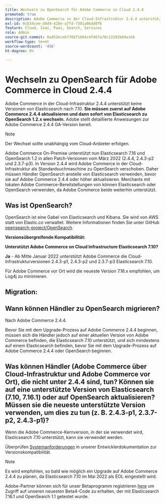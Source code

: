 ```yaml
---
title: Wechseln zu OpenSearch für Adobe Commerce in Cloud 2.4.4
promoted: true
description: Adobe Commerce in der Cloud-Infrastruktur 2.4.4 unterstützt keine Versionen von Elasticsearch nach 7.10. **Sie müssen zuerst auf Adobe Commerce 2.4.4 aktualisieren und dann sofort von Elasticsearch zu OpenSearch 1.2.x wechseln.** Adobe bietet detaillierte Anweisungen, die näher an der Adobe Commerce-Version 2.4.4 GA liegen.
exl-id: 0cb34cee-d4d9-428e-a7fd-7301a86dd8f6
feature: Cloud, Iaas, Paas, Search, Services
role: Admin
source-git-commit: 0ad52eceb776b71604c4f467a70c13191bb9a1eb
workflow-type: tm+mt
source-wordcount: '456'
ht-degree: 0%

---
```


# Wechseln zu OpenSearch für Adobe Commerce in Cloud 2.4.4

Adobe Commerce in der Cloud-Infrastruktur 2.4.4 unterstützt keine Versionen von Elasticsearch nach 7.10. **Sie müssen zuerst auf Adobe Commerce 2.4.4 aktualisieren und dann sofort von Elasticsearch zu OpenSearch 1.2.x wechseln.** Adobe stellt detaillierte Anweisungen zur Adobe Commerce 2.4.4 GA-Version bereit.

>[!NOTE]
>
>Der Wechsel sollte unabhängig vom Cloud-Anbieter erfolgen.

Adobe Commerce On-Premise unterstützt nun Elasticsearch 7.16 und OpenSearch 1.2 in allen Patch-Versionen vom März 2022 (2.4.4, 2.4.3-p2 und 2.3.7-p3). In Version 2.4.4 wird Adobe Commerce in der Cloud-Infrastruktur als Standardsuchmaschine zu OpenSearch verschoben. Daher müssen Händler OpenSearch anstelle von Elasticsearch verwenden, bevor sie auf Adobe Commerce 2.4.4 oder höher aktualisieren. Merchants mit lokalen Adobe Commerce-Bereitstellungen von können Elasticsearch oder OpenSearch verwenden, da Adobe Commerce beide weiterhin unterstützt.


## Was ist OpenSearch?

OpenSearch ist eine Gabel von Elasticsearch und Kibana. Sie wird von AWS statt von Elastic.co verwaltet. Weitere Informationen finden Sie unter GitHub [opensearch-project/OpenSearch](https://github.com/opensearch-project/OpenSearch).

**Versionsübergreifende Kompatibilität:**

**Unterstützt Adobe Commerce on Cloud Infrastructure Elasticsearch 7.10?**

**Ja** - Ab Mitte Januar 2022 unterstützt Adobe Commerce die Cloud-Infrastrukturversionen 2.4.3-p1, 2.4.3-p2 und 2.3.7-p3 Elasticsearch 7.10.

Für Adobe Commerce vor Ort wird die neueste Version 7.16.x empfohlen, um Log4j zu minimieren.

## Migration:

## Wann können Händler zu OpenSearch migrieren?

Nach Adobe Commerce 2.4.4.

Bevor Sie mit dem Upgrade-Prozess auf Adobe Commerce 2.4.4 beginnen, müssen sich die Händler jedoch auf einer aktuellen Version von Adobe Commerce befinden, die Elasticsearch 7.10 unterstützt, und sich mindestens auf einem Elasticsearch befinden, bevor Sie mit dem Upgrade-Prozess auf Adobe Commerce 2.4.4 oder OpenSearch beginnen.

## Was können Händler (Adobe Commerce über Cloud-Infrastruktur und Adobe Commerce vor Ort), die nicht unter 2.4.4 sind, tun? Können sie auf eine unterstützte Version von Elasticsearch (7.10, 7.16.1) oder auf OpenSearch aktualisieren? Müssen sie die neueste unterstützte Version verwenden, um dies zu tun (z. B. 2.4.3-p1, 2.3.7-p2, 2.4.3-p1)?

Wenn die Adobe Commerce-Kernversion, in der sie verwendet wird, Elasticsearch 7.10 unterstützt, kann sie verwendet werden.

Überprüfen [Systemanforderungen](https://experienceleague.adobe.com/docs/commerce-operations/installation-guide/system-requirements.html) in unserer Entwicklerdokumentation zur Versionskompatibilität.

>[!NOTE]
>
>Es wird empfohlen, so bald wie möglich ein Upgrade auf Adobe Commerce 2.4.4 zu planen, da Elasticsearch 7.10 im Mai 2022 als EOL eingestellt wird.

Adobe-Partner können sich für unser Betaprogramm registrieren [here](https://experienceleague.adobe.com/docs/commerce-operations/release/beta-program.html) um Zugriff auf unseren neuesten Beta4-Code zu erhalten, der mit Elasticsearch 7.16.1 und OpenSearch 1.1 getestet wurde.

